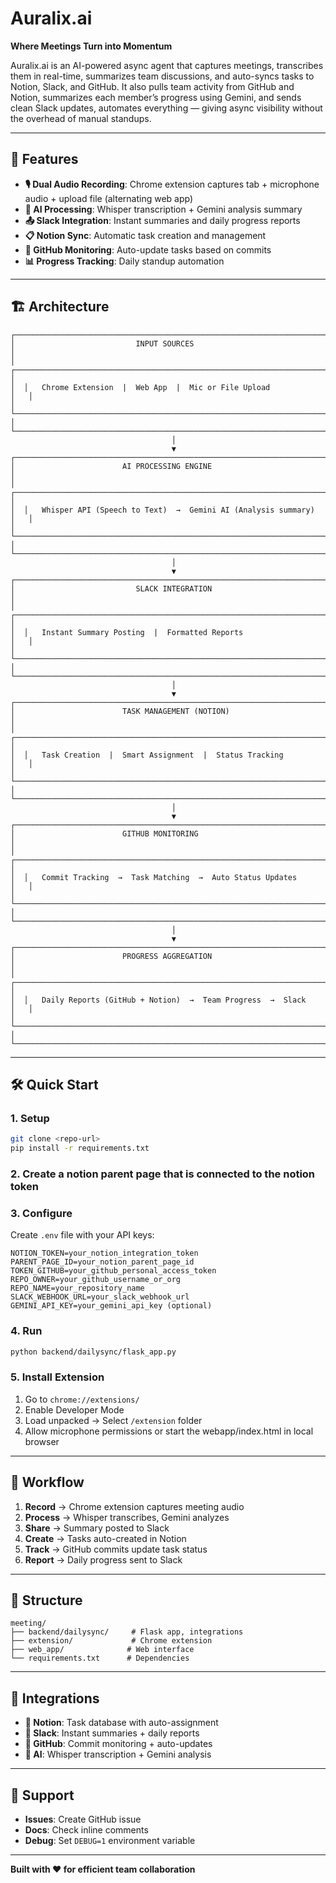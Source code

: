 # Auralix.ai

**Where Meetings Turn into Momentum**

Auralix.ai is an AI-powered async agent that captures meetings, transcribes them in real-time, summarizes team discussions, and auto-syncs tasks to Notion, Slack, and GitHub. It also pulls team activity from GitHub and Notion, summarizes each member’s progress using Gemini, and sends clean Slack updates, automates everything — giving async visibility without the overhead of manual standups.

---

## 🚀 Features

- **🎙️ Dual Audio Recording**: Chrome extension captures tab + microphone audio + upload file (alternating web app)
- **🤖 AI Processing**: Whisper transcription + Gemini analysis summary
- **📤 Slack Integration**: Instant summaries and daily progress reports
- **📋 Notion Sync**: Automatic task creation and management
- **🐙 GitHub Monitoring**: Auto-update tasks based on commits
- **📊 Progress Tracking**: Daily standup automation

---

## 🏗️ Architecture

```
┌─────────────────────────────────────────────────────────────────────────────┐
│                           INPUT SOURCES                                     │
│  ┌─────────────────────────────────────────────────────────────────────┐   │
│  │   Chrome Extension  |  Web App  |  Mic or File Upload              │   │
│  └─────────────────────────────────────────────────────────────────────┘   │
└─────────────────────────────────────────────────────────────────────────────┘
                                    │
                                    ▼
┌─────────────────────────────────────────────────────────────────────────────┐
│                        AI PROCESSING ENGINE                                 │
│  ┌─────────────────────────────────────────────────────────────────────┐   │
│  │   Whisper API (Speech to Text)  →  Gemini AI (Analysis summary)    │   │
│  └─────────────────────────────────────────────────────────────────────┘   │
└─────────────────────────────────────────────────────────────────────────────┘
                                    │
                                    ▼
┌─────────────────────────────────────────────────────────────────────────────┐
│                           SLACK INTEGRATION                                 │
│  ┌─────────────────────────────────────────────────────────────────────┐   │
│  │   Instant Summary Posting  |  Formatted Reports                     │   │
│  └─────────────────────────────────────────────────────────────────────┘   │
└─────────────────────────────────────────────────────────────────────────────┘
                                    │
                                    ▼
┌─────────────────────────────────────────────────────────────────────────────┐
│                        TASK MANAGEMENT (NOTION)                            │
│  ┌─────────────────────────────────────────────────────────────────────┐   │
│  │   Task Creation  |  Smart Assignment  |  Status Tracking           │   │
│  └─────────────────────────────────────────────────────────────────────┘   │
└─────────────────────────────────────────────────────────────────────────────┘
                                    │
                                    ▼
┌─────────────────────────────────────────────────────────────────────────────┐
│                        GITHUB MONITORING                                    │
│  ┌─────────────────────────────────────────────────────────────────────┐   │
│  │   Commit Tracking  →  Task Matching  →  Auto Status Updates        │   │
│  └─────────────────────────────────────────────────────────────────────┘   │
└─────────────────────────────────────────────────────────────────────────────┘
                                    │
                                    ▼
┌─────────────────────────────────────────────────────────────────────────────┐
│                        PROGRESS AGGREGATION                                │
│  ┌─────────────────────────────────────────────────────────────────────┐   │
│  │   Daily Reports (GitHub + Notion)  →  Team Progress  →  Slack      │   │
│  └─────────────────────────────────────────────────────────────────────┘   │
└─────────────────────────────────────────────────────────────────────────────┘
```

---

## 🛠️ Quick Start

### 1. **Setup**
```bash
git clone <repo-url>
pip install -r requirements.txt
```
### 2. Create a notion parent page that is connected to the notion token

### 3. **Configure**
Create `.env` file with your API keys:

```env
NOTION_TOKEN=your_notion_integration_token
PARENT_PAGE_ID=your_notion_parent_page_id
TOKEN_GITHUB=your_github_personal_access_token
REPO_OWNER=your_github_username_or_org
REPO_NAME=your_repository_name
SLACK_WEBHOOK_URL=your_slack_webhook_url
GEMINI_API_KEY=your_gemini_api_key (optional)
```


### 4. **Run**
```bash
python backend/dailysync/flask_app.py
```

### 5. **Install Extension**
1. Go to `chrome://extensions/`
2. Enable Developer Mode
3. Load unpacked → Select `/extension` folder
4. Allow microphone permissions
or
start the webapp/index.html in local browser
---

## 🔄 Workflow

1. **Record** → Chrome extension captures meeting audio
2. **Process** → Whisper transcribes, Gemini analyzes
3. **Share** → Summary posted to Slack
4. **Create** → Tasks auto-created in Notion
5. **Track** → GitHub commits update task status
6. **Report** → Daily progress sent to Slack

---

## 📁 Structure

```
meeting/
├── backend/dailysync/     # Flask app, integrations
├── extension/             # Chrome extension
├── web_app/              # Web interface
└── requirements.txt      # Dependencies
```

---

## 🔗 Integrations

- **📝 Notion**: Task database with auto-assignment
- **💬 Slack**: Instant summaries + daily reports
- **🐙 GitHub**: Commit monitoring + auto-updates
- **🤖 AI**: Whisper transcription + Gemini analysis

---

## 🐛 Support

- **Issues**: Create GitHub issue
- **Docs**: Check inline comments
- **Debug**: Set `DEBUG=1` environment variable

---

**Built with ❤️ for efficient team collaboration**
